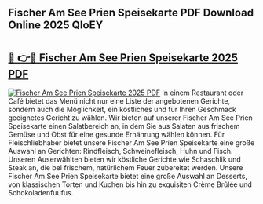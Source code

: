## Fischer Am See Prien Speisekarte PDF Download Online 2025 QIoEY

# <h2><a href="http://gcd7rui.nevu.top/?p=Fischer+Am+See+Prien+Speisekarte">🔗 👉🔴 Fischer Am See Prien Speisekarte 2025 PDF</a></h2>

[![Fischer Am See Prien Speisekarte 2025 PDF](https://i.imgur.com/dBaPXMq.png)](http://gcd7rui.nevu.top/?p=Fischer+Am+See+Prien+Speisekarte)
In einem Restaurant oder Café bietet das Menü nicht nur eine Liste der angebotenen Gerichte, sondern auch die Möglichkeit, ein köstliches und für Ihren Geschmack geeignetes Gericht zu wählen. Wir bieten auf unserer Fischer Am See Prien Speisekarte einen Salatbereich an, in dem Sie aus Salaten aus frischem Gemüse und Obst für eine gesunde Ernährung wählen können. Für Fleischliebhaber bietet unsere Fischer Am See Prien Speisekarte eine große Auswahl an Gerichten: Rindfleisch, Schweinefleisch, Huhn und Fisch. Unseren Auserwählten bieten wir köstliche Gerichte wie Schaschlik und Steak an, die bei frischem, natürlichem Feuer zubereitet werden. Unsere Fischer Am See Prien Speisekarte bietet eine große Auswahl an Desserts, von klassischen Torten und Kuchen bis hin zu exquisiten Crème Brûlée und Schokoladenfuufus.
